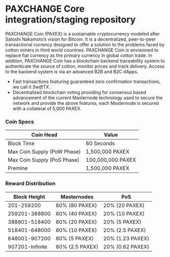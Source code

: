 PAXCHANGE Core integration/staging repository
=================================================

PAXCHANGE Coin (PAXEX) is a sustainable cryptocurrency modeled after Satoshi Nakamoto’s vision for Bitcoin. It is a decentralized, peer-to-peer transactional currency designed to offer a solution to the problems faced by cotton miners in third world countries. PAXCHANGE Coin is envisioned to replace fiat currency as the primary currency in global cotton trade. In addition, PAXCHANGE Coin has a blockchain backend traceability system to authenticate the source of cotton, monitor prices and track delivery. Access to the backend system is via an advanced B2B and B2C dApps.

- Fast transactions featuring guaranteed zero confirmation transactions, we call it _SwiftTX_.
- Decentralized blockchain voting providing for consensus based advancement of the current Masternode
  technology used to secure the network and provide the above features, each Masternode is secured
  with a collateral of 5,000 PAXEX.


### Coin Specs
| **Coin Head**               | **Value**        |
|-----------------------------|------------------|
| Block Time                  | 60 Seconds       |
| Max Coin Supply (PoW Phase) | 1,500,000 PAXEX  |
| Max Coin Supply (PoS Phase) | 100,000,000 PAXEX|
| Premine                     | 1,500,000 PAXEX  |

### Reward Distribution

| **Block Height** | **Masternodes**  | **PoS**          |
|------------------|------------------|------------------|
| 201-259200       | 80% (80 PAXEX)   | 20% (20 PAXEX)   | 
| 259201-388800    | 80% (40 PAXEX)   | 20% (10 PAXEX)   | 
| 388801-518400    | 80% (20 PAXEX)   | 20% (5 PAXEX)    |
| 518401-648000    | 80% (10 PAXEX)   | 20% (2.5 PAXEX)  | 
| 648001-907200    | 80% (5 PAXEX)    | 20% (1.23 PAXEX) |
| 907201-Infinite  | 80% (2.5 PAXEX)  | 20% (0.62 PAXEX) | 
